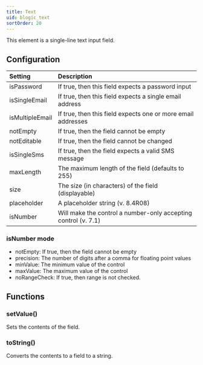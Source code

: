 ```yaml
---
title: Text
uid: blogic_text
sortOrder: 20
---
```


This element is a single-line text input field.

## Configuration

| Setting         | Description                                                    |
|:----------------|:---------------------------------------------------------------|
| isPassword      | If true, then this field expects a password input              |
| isSingleEmail   | If true, then this field expects a single email address        |
| isMultipleEmail | If true, then this field expects one or more email addresses   |
| notEmpty        | If true, then the field cannot be empty                        |
| notEditable     | If true, then the field cannot be changed                      |
| isSingleSms     | If true, then the field expects a valid SMS message            |
| maxLength       | The maximum length of the field (defaults to 255)              |
| size            | The size (in characters) of the field (displayable)            |
| placeholder     | A placeholder string (v. 8.4R08)                               |
| isNumber        | Will make the control a number-only accepting control (v. 7.1) |

### isNumber mode

* notEmpty: If true, then the field cannot be empty
* precision: The number of digits after a comma for floating point values
* minValue: The minimum value of the control
* maxValue: The maximum value of the control
* noRangeCheck: If true, then range is not checked.

## Functions

### setValue()

Sets the contents of the field.

### toString()

Converts the contents to a field to a string.
